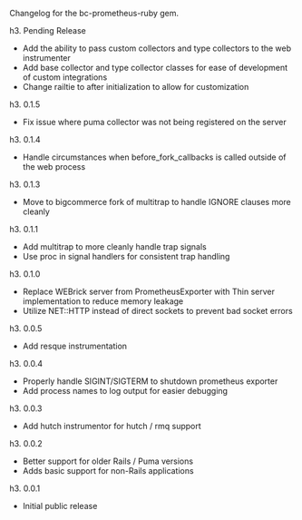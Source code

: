 Changelog for the bc-prometheus-ruby gem.

h3. Pending Release

- Add the ability to pass custom collectors and type collectors to the web instrumenter
- Add base collector and type collector classes for ease of development of custom integrations
- Change railtie to after initialization to allow for customization

h3. 0.1.5

- Fix issue where puma collector was not being registered on the server

h3. 0.1.4

- Handle circumstances when before_fork_callbacks is called outside of the web process

h3. 0.1.3

- Move to bigcommerce fork of multitrap to handle IGNORE clauses more cleanly

h3. 0.1.1

- Add multitrap to more cleanly handle trap signals
- Use proc in signal handlers for consistent trap handling

h3. 0.1.0

- Replace WEBrick server from PrometheusExporter with Thin server implementation to reduce memory leakage
- Utilize NET::HTTP instead of direct sockets to prevent bad socket errors

h3. 0.0.5

- Add resque instrumentation

h3. 0.0.4

- Properly handle SIGINT/SIGTERM to shutdown prometheus exporter
- Add process names to log output for easier debugging

h3. 0.0.3

- Add hutch instrumentor for hutch / rmq support

h3. 0.0.2

- Better support for older Rails / Puma versions
- Adds basic support for non-Rails applications

h3. 0.0.1

- Initial public release
